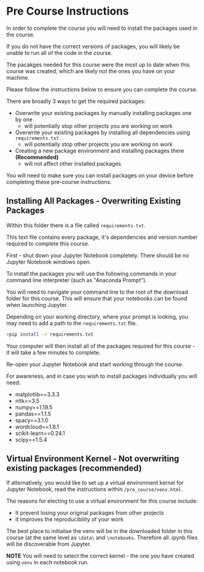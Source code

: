 # Pre Course Instructions

In order to complete the course you will need to install the packages used in the course.

If you do not have the correct versions of packages, you will likely be unable to run all of the code in the course.

The pacakges needed for this course were the most up to date when this course was created, which are likely not the ones you have on your machine.

Please follow the instructions below to ensure you can complete the course.

There are broadly 3 ways to get the required packages:

* Overwrite your existing packages by manually installing packages one by one
  * will potentially stop other projects you are working on work
* Overwrite your existing packages by installing all dependencies using `requirements.txt`
  * will potentially stop other projects you are working on work
* Creating a new package environment and installing packages there **(Recommended)**
  * will not affect other installed packages
  
You will need to make sure you can install packages on your device before completing these pre-course instructions.

## Installing All Packages - Overwriting Existing Packages

Within this folder there is a file called `requirements.txt`.

This text file contains every package, it's dependencies and version number required to complete this course.

First - shut down your Jupyter Notebook completely. There should be no Jupyter Notebook windows open. 

To install the packages you will use the following commands in your command line interpreter (such as "Anaconda Prompt").

You will need to navigate your command line to the root of the download folder for this course. This will ensure that your
notebooks can be found when launching Jupyter.

Depending on your working directory, where your prompt is looking, you may need to add a path to the `requirements.txt` file.



```sh
>pip install -r requirements.txt
```

Your computer will then install all of the packages required for this course - it will take a few minutes to complete.

Re-open your Jupyter Notebook and start working through the course.

For awareness, and in case you wish to install packages individually you will need:

*  matplotlib==3.3.3
*  nltk==3.5
*  numpy==1.19.5
*  pandas==1.1.5
*  spacy==3.1.0
*  wordcloud==1.8.1
*  scikit-learn==0.24.1
*  scipy==1.5.4

## Virtual Environment Kernel - Not overwriting existing packages (recommended)

If alternatively, you would like to set up a virtual environment kernel for Jupyter Notebook, read the instructions within `/pre_course/venv.html`.

The reasons for electing to use a virtual environment for this course include:

* It prevent losing your original packages from other projects
* It improves the reproducibility of your work

The best place to initialise the venv will be in the downloaded folder in this course (at the same level as `\data\` and `\notebooks`. Therefore all .ipynb files will be discoverable from Jupyter.

**NOTE** You will need to select the correct kernel - the one you have created using `venv` in each notebook run.
